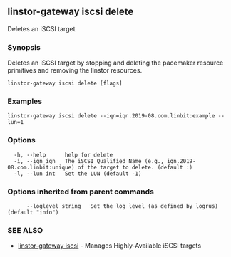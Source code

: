 ## linstor-gateway iscsi delete

Deletes an iSCSI target

### Synopsis

Deletes an iSCSI target by stopping and deleting the pacemaker resource
primitives and removing the linstor resources.

```
linstor-gateway iscsi delete [flags]
```

### Examples

```
linstor-gateway iscsi delete --iqn=iqn.2019-08.com.linbit:example --lun=1
```

### Options

```
  -h, --help      help for delete
  -i, --iqn iqn   The iSCSI Qualified Name (e.g., iqn.2019-08.com.linbit:unique) of the target to delete. (default :)
  -l, --lun int   Set the LUN (default -1)
```

### Options inherited from parent commands

```
      --loglevel string   Set the log level (as defined by logrus) (default "info")
```

### SEE ALSO

* [linstor-gateway iscsi](linstor-gateway_iscsi.md)	 - Manages Highly-Available iSCSI targets

